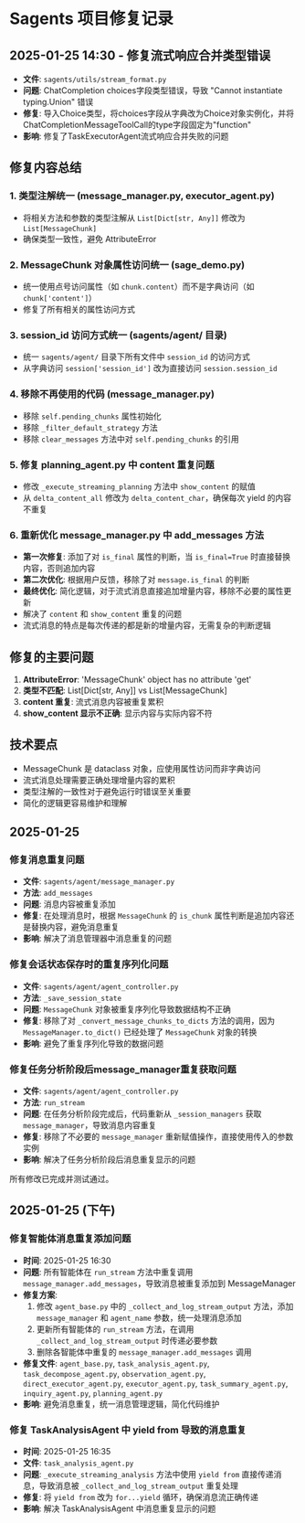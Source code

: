 # Sagents 项目修复记录

## 2025-01-25 14:30 - 修复流式响应合并类型错误
- **文件**: `sagents/utils/stream_format.py`
- **问题**: ChatCompletion choices字段类型错误，导致 "Cannot instantiate typing.Union" 错误
- **修复**: 导入Choice类型，将choices字段从字典改为Choice对象实例化，并将ChatCompletionMessageToolCall的type字段固定为"function"
- **影响**: 修复了TaskExecutorAgent流式响应合并失败的问题

## 修复内容总结

### 1. 类型注解统一 (message_manager.py, executor_agent.py)
- 将相关方法和参数的类型注解从 `List[Dict[str, Any]]` 修改为 `List[MessageChunk]`
- 确保类型一致性，避免 AttributeError

### 2. MessageChunk 对象属性访问统一 (sage_demo.py)
- 统一使用点号访问属性（如 `chunk.content`）而不是字典访问（如 `chunk['content']`）
- 修复了所有相关的属性访问方式

### 3. session_id 访问方式统一 (sagents/agent/ 目录)
- 统一 `sagents/agent/` 目录下所有文件中 `session_id` 的访问方式
- 从字典访问 `session['session_id']` 改为直接访问 `session.session_id`

### 4. 移除不再使用的代码 (message_manager.py)
- 移除 `self.pending_chunks` 属性初始化
- 移除 `_filter_default_strategy` 方法
- 移除 `clear_messages` 方法中对 `self.pending_chunks` 的引用

### 5. 修复 planning_agent.py 中 content 重复问题
- 修改 `_execute_streaming_planning` 方法中 `show_content` 的赋值
- 从 `delta_content_all` 修改为 `delta_content_char`，确保每次 yield 的内容不重复

### 6. 重新优化 message_manager.py 中 add_messages 方法
- **第一次修复**: 添加了对 `is_final` 属性的判断，当 `is_final=True` 时直接替换内容，否则追加内容
- **第二次优化**: 根据用户反馈，移除了对 `message.is_final` 的判断
- **最终优化**: 简化逻辑，对于流式消息直接追加增量内容，移除不必要的属性更新
- 解决了 `content` 和 `show_content` 重复的问题
- 流式消息的特点是每次传递的都是新的增量内容，无需复杂的判断逻辑

## 修复的主要问题

1. **AttributeError**: 'MessageChunk' object has no attribute 'get'
2. **类型不匹配**: List[Dict[str, Any]] vs List[MessageChunk]
3. **content 重复**: 流式消息内容被重复累积
4. **show_content 显示不正确**: 显示内容与实际内容不符

## 技术要点

- MessageChunk 是 dataclass 对象，应使用属性访问而非字典访问
- 流式消息处理需要正确处理增量内容的累积
- 类型注解的一致性对于避免运行时错误至关重要
- 简化的逻辑更容易维护和理解

## 2025-01-25

### 修复消息重复问题
- **文件**: `sagents/agent/message_manager.py`
- **方法**: `add_messages`
- **问题**: 消息内容被重复添加
- **修复**: 在处理消息时，根据 `MessageChunk` 的 `is_chunk` 属性判断是追加内容还是替换内容，避免消息重复
- **影响**: 解决了消息管理器中消息重复的问题

### 修复会话状态保存时的重复序列化问题
- **文件**: `sagents/agent/agent_controller.py`
- **方法**: `_save_session_state`
- **问题**: `MessageChunk` 对象被重复序列化导致数据结构不正确
- **修复**: 移除了对 `_convert_message_chunks_to_dicts` 方法的调用，因为 `MessageManager.to_dict()` 已经处理了 `MessageChunk` 对象的转换
- **影响**: 避免了重复序列化导致的数据问题

### 修复任务分析阶段后message_manager重复获取问题
- **文件**: `sagents/agent/agent_controller.py`
- **方法**: `run_stream`
- **问题**: 在任务分析阶段完成后，代码重新从 `_session_managers` 获取 `message_manager`，导致消息内容重复
- **修复**: 移除了不必要的 `message_manager` 重新赋值操作，直接使用传入的参数实例
- **影响**: 解决了任务分析阶段后消息重复显示的问题

所有修改已完成并测试通过。

## 2025-01-25 (下午)

### 修复智能体消息重复添加问题
- **时间**: 2025-01-25 16:30
- **问题**: 所有智能体在 `run_stream` 方法中重复调用 `message_manager.add_messages`，导致消息被重复添加到 MessageManager
- **修复方案**: 
  1. 修改 `agent_base.py` 中的 `_collect_and_log_stream_output` 方法，添加 `message_manager` 和 `agent_name` 参数，统一处理消息添加
  2. 更新所有智能体的 `run_stream` 方法，在调用 `_collect_and_log_stream_output` 时传递必要参数
  3. 删除各智能体中重复的 `message_manager.add_messages` 调用
- **修复文件**: `agent_base.py`, `task_analysis_agent.py`, `task_decompose_agent.py`, `observation_agent.py`, `direct_executor_agent.py`, `executor_agent.py`, `task_summary_agent.py`, `inquiry_agent.py`, `planning_agent.py`
- **影响**: 避免消息重复，统一消息管理逻辑，简化代码维护

### 修复 TaskAnalysisAgent 中 yield from 导致的消息重复
- **时间**: 2025-01-25 16:35
- **文件**: `task_analysis_agent.py`
- **问题**: `_execute_streaming_analysis` 方法中使用 `yield from` 直接传递消息，导致消息被 `_collect_and_log_stream_output` 重复处理
- **修复**: 将 `yield from` 改为 `for...yield` 循环，确保消息流正确传递
- **影响**: 解决 TaskAnalysisAgent 中消息重复显示的问题